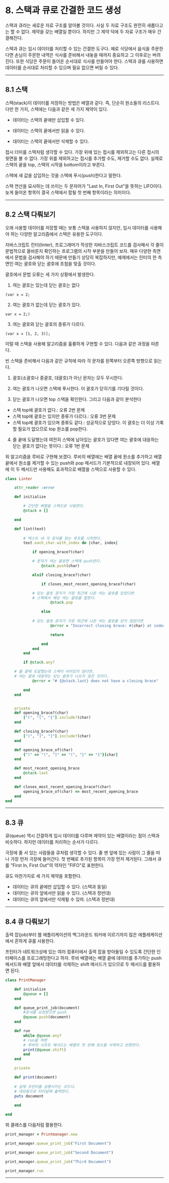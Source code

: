 # 8. 스택과 큐로 간결한 코드 생성
스택과 큐라는 새로운 자료 구조를 알아볼 것이다. 사실 두 자료 구조도 완전히 새롭다고는 할 수 없다. 제약을 갖는 배열일 뿐이다. 하지만 그 제약 덕에 두 자료 구조가 매우 간결해진다.

스택과 큐는 임시 데이터를 처리할 수 있는 간결한 도구다. 예로 식당에서 음식을 주문한다면 손님이 주문한 내역은 식사를 준비해서 내놓을 때까지 중요하고 그 이후로는 버려진다. 또한 식당은 주문이 들어온 순서대로 식사를 만들어야 한다. 스택과 큐를 사용하면 데이터를 순서대로 처리할 수 있으며 필요 없으면 버릴 수 있다.


---


## 8.1 스택
스택(stack)이 데이터를 저장하는 방법은 배열과 같다. 즉, 단순히 원소들의 리스트다. 다만 한 가지, 스텍에는 다음과 같은 세 가지 제약이 있다.

* 데이터는 스택의 끝에만 삽입할 수 있다.

* 데이터는 스택의 끝에서만 읽을 수 있다.

* 데이터는 스택의 끝에서만 삭제할 수 있다.

접시 더미를 스택처럼 생각할 수 있다. 가장 위에 있는 접시를 제외하고는 다른 접시의 윗면을 볼 수 없다. 가장 위를 제외하고는 접시를 추가할 수도, 제거할 수도 없다. 실제로 스택의 끝을 top, 스택의 시작을 bottom이라고 부른다.

스택에 새 값을 삽입하는 것을 스택에 푸시(push)한다고 말한다. 

스택 연산을 묘사하는 데 쓰이는 두 문자어가 "Last In, First Out"을 뜻하는 LIFO이다. 늦게 들어온 항목이 결국 스택에서 팝될 첫 번째 항목이라는 의미이다.


---


## 8.2 스택 다뤄보기
오래 사용할 데이터를 저장할 때는 보통 스택을 사용하지 않지만, 임시 데이터를 사용해야 하는 다양한 알고리즘에서 스택은 유용한 도구이다.

자바스크립트 린터(linter), 프로그래머가 작성한 자바스크립트 코드를 검사해서 각 줄이 문법적으로 올바른지 확인하는 프로그램의 시작 부분을 만들어 보자. 매우 다양한 측면에서 문법을 검사해야 하기 때문에 만들기 상당히 복잡하지만, 예제에서는 린터의 한 측면인 여는 괄호와 닫는 괄호에 초첨을 맞출 것이다.

괄호에서 문법 오류는 세 가지 상황에서 발생한다.

1. 여는 괄호는 있는데 닫는 괄호는 없다
```
(var x = 2;
```

2. 여는 괄호가 없는데 닫는 괄호가 있다.
```
var x = 2;)
```

3. 여는 괄호와 닫는 괄호의 종류가 다르다.
```
(var x = [1, 2, 3)];
```

이럴 때 스택을 사용해 알고리즘을 훌륭하게 구현할 수 있다. 다음과 같은 과정을 따른다.

빈 스택을 준비해서 다음과 같은 규칙에 따라 각 문자를 왼쪽부터 오른쪽 방향으로 읽는다.

1. 괄호(소괄호나 중괄호, 대괄호)가 아닌 문자는 모두 무시한다.

2. 여는 괄호가 나오면 스택에 푸시한다. 이 괄호가 닫히기를 기다릴 것이다.

3. 닫는 괄호가 나오면 top 스택을 확인한다. 그리고 다음과 같이 분석한다
* 스택 top에 괄호가 없다.: 오류 2번 문제
* 스택 top에 괄호는 있지만 종류가 다르다.: 오류 3번 문제
* 스택 top에 괄호가 있으며 종류도 같다.: 성공적으로 닫았다. 이 괄호는 더 이상 기록할 필요가 없으므로 top 원소를 pop한다.

4. 줄 끝에 도달했는데 여전히 스택에 남아있는 괄호가 있다면 여는 괄호에 대응하는 닫는 괄호가 없다는 뜻이다.: 오류 1번 문제

위 알고리즘을 루비로 구현해 보겠다. 루비의 배열에는 배열 끝에 원소를 추가하고 배열 끝에서 원소를 제거할 수 있는 push와 pop 메서드가 기본적으로 내장되어 있다. 배열에 이 두 메서드만 사용해도 효과적으로 배열을 스택으로 사용할 수 있다.

```Ruby
class Linter

    attr_reader :error

    def initialize

        # 간단한 배열을 스택으로 사용한다.
        @stack = []

    end

    def lint(text)
    
        # 텍스트 내 각 문자를 읽는 루프를 시작한다.
        text.each_char.with_index do |char, index|

            if opening_brace?(char)

            # 문자가 여는 괄호면 스택에 push한다.
                @stack.push(char)

            elsif closing_brace?(char)

                if closes_most_recent_opening_brace?(char)

            # 닫는 괄호 문자가 가장 최근에 나온 여는 괄호를 닫았다면
            # 스택에서 해당 여는 괄호를 팝한다.
                    @stack.pop

                else 
            
            # 닫는 괄호 문자가 가장 최근에 나온 여는 괄호를 닫지 않았다면
                    @error = "Incorrect closing brace: #{char} at index #{index}"

                    return

                end
            end
        end

        if @stack.any?

    # 줄 끝에 도달했는데 스택이 비어있지 않다면,
    # 여는 괄호 대응하는 닫는 괄호가 나오지 않은 것이다.
            @error = "# {@stack.last} does not have a closing brace"

        end
    end


    private
    def opening_brace?(char)
        ["(", "[", "{"].include?(char)
    end

    def closing_brace?(char)
        [")", "]", "}"].include?(char)
    end

    def opening_brace_of(char)
        {")" => "(", "]" => "(", "}" => "{"}[char]
    end

    def most_recent_opening_brace
        @stack.last
    end

    def closes_most_recent_opening_brace?(char)
        opening_brace_of(char) == most_recent_opening_brace
    end
end

```


---


## 8.3 큐
큐(queue) 역시 간결하게 임시 데이터를 다루며 제약이 있는 배열이라는 점이 스택과 비슷하다. 하지만 데이터를 처리하는 순서가 다르다.

극장에 줄 서 있는 사람들을 큐처럼 생각할 수 있다. 줄 맨 앞에 있는 사람이 그 줄을 떠나 가장 먼저 극장에 들어간다. 첫 번째로 추가된 항목이 가장 먼저 제거된다. 그래서 큐를 "First In, First Out"의 약자인 "FIFO"로 표현한다.

큐도 마찬가지로 세 가지 제약을 포함한다.
* 데이터는 큐의 끝에만 삽입할 수 있다. (스택과 동일)
* 데이터는 큐의 앞에서만 읽을 수 있다. (스택과 정반대)
* 데이터는 큐의 앞에서만 삭제될 수 있따. (스택과 정반대)


---


## 8.4 큐 다뤄보기
출력 잡(job)부터 웹 애플리케이션의 백그라운드 워커에 이르기까지 많은 애플레케이션에서 흔하게 큐를 사용한다.

프틴터가 네트워크상에 있는 여러 컴퓨터에서 출력 잡을 받아들일 수 있도록 간단한 인터페이스를 프로그래밍한다고 하자. 루비 배열에는 배열 끝에 데이터를 추가하는 push 메서드와 배열 앞에서 데이터를 삭제하는 shift 메서드가 있으므로 두 메서드를 활용하면 된다.

```Ruby
class PrintManager

    def initialize
        @queue = []
    end

    def queue_print_job(document)
        #문서를 요청받으면 push
        @queue.push(document)
    end

    def run
        while @queue.any?
        # run을 하면
        # 루비의 시프트 메서드는 배열의 첫 번째 원소를 삭제하고 반환한다.
        print(@queue.shift)
        end
    end

    private

    def print(document)
    
    # 실제 프린터를 실행시키는 코드다.
    # 데모용으로 터미널에 출력한다.
    puts document
    
    end

end

```

위 클래스를 다음처럼 활용한다.

```Ruby
print_manager = Printmanager.new

print_manager.queue_print_job("First Document")

print_manager.queue_print_job("Second Document")

print_manager.queue_print_job("Third Document")

print_manager.run

```

---